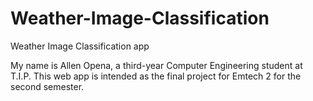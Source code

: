 # Weather-Image-Classification
Weather Image Classification app


My name is Allen Opena, a third-year Computer Engineering student at T.I.P. 
This web app is intended as the final project for Emtech 2 for the second semester.
